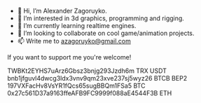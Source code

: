 - 👋 Hi, I’m Alexander Zagoruyko.
- 👀 I’m interested in 3d graphics, programming and rigging.
- 🌱 I’m currently learning realtime engines.
- 💞️ I’m looking to collaborate on cool game/animation projects.
- 📫 Write me to azagoruyko@gmail.com

If you want to support me you're welcome!

TWBKt2EYHS7uArz6Gbsz3bnjg293Jzdh6m  TRX USDT<br>
bnb1jfguvl4dwcg3ldx3vnv9qm23xve237sj5wyz26  BTCB BEP2<br>
197VXFacHv8VsYR1fQcs65sugBBQm1FSa5 BTC<br>
0x27c561D37a9163ffeAFB9FC9999f088aE4544F3B ETH<br>
